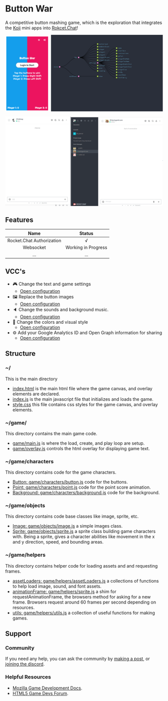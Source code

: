 # Button War

A competitive button mashing game, which is the exploration that integrates the [Koji](https://gokoji.com) mini apps into [Rokcet.Chat](http://rocket.chat)!

![](./docs/images/preview.gif)

![](./docs/images/preview2.gif)

## Features
| Name | Status |
| :-: | :-: |
| Rocket.Chat Authorization | √ |
| Websocket | Working in Progress |
| ... | ... |

## VCC's

- 🎮 Change the text and game settings
    * [Open configuration](#~/.koji/customization/settings.json!visual)
- 🖼️ Replace the button images
    * [Open configuration](#~/.koji/customization/images.json!visual)
- 🔈 Change the sounds and background music.
    * [Open configuration](#~/.koji/customization/sounds.json!visual)
- 💅 Change the colors and visual style
    * [Open configuration](#~/.koji/customization/colors.json!visual)
- ⚙️ Add your Google Analytics ID and Open Graph information for sharing
    * [Open configuration](#~/.koji/customization/metadata.json!visual)

## Structure
### ~/
This is the main directory
- [index.html](#~/index.html) is the main html file where the game canvas, and overlay elements are declared.
- [index.js](#~/index.js) is the main javascript file that initializes and loads the game.
- [style.css](#~/style.css) this file contains css styles for the game canvas, and overlay elements.

### ~/game/
This directory contains the main game code.
- [game/main.js](#~/game/main.js) is where the load, create, and play loop are setup.
- [game/overlay.js](#~/game/overlay.js) controls the html overlay for displaying game text.

### ~/game/characters
This directory contains code for the game characters.
- [Button: game/characters/button.js](#~/game/characters/button.js) code for the buttons.
- [Point: game/characters/point.js](#~/game/characters/point.js) code for the point score animation.
- [Background: game/characters/background.js](#~/game/characters/background.js) code for the background.

### ~/game/objects
This directory contains code base classes like image, sprite, etc.
- [Image: game/objects/image.js](#~/game/objects/image.js) a simple images class.
- [Sprite: game/objects/sprite.js](#~/game/objects/sprite.js) a sprite class building game characters with. Being a sprite, gives a character abilities like movement in the x and y direction, speed, and bounding areas.

### ~/game/helpers
This directory contains helper code for loading assets and and requesting frames.
- [assetLoaders: game/helpers/assetLoaders.js](#~/game/helpers/assetLoaders.js) a collections of functions to help load image, sound, and font assets.
- [animationFrame: game/helpers/sprite.js](#~/game/helpers/animationFrame.js) a shim for requestAnimationFrame, the browsers method for asking for a new frame. Browsers request around 60 frames per second depending on resources.
- [utils: game/helpers/utils.js](#~/game/helpers/utils.js) a collection of useful functions for making games.

## Support
### Community
If you need any help, you can ask the community by [making a post](https://gokoji.com/posts), or [joining the discord](https://discordapp.com/invite/eQuMJF6).

### Helpful Resources
- [Mozilla Game Development Docs](https://developer.mozilla.org/en-US/docs/Games).
- [HTML5 Game Devs Forum](http://www.html5gamedevs.com/).
